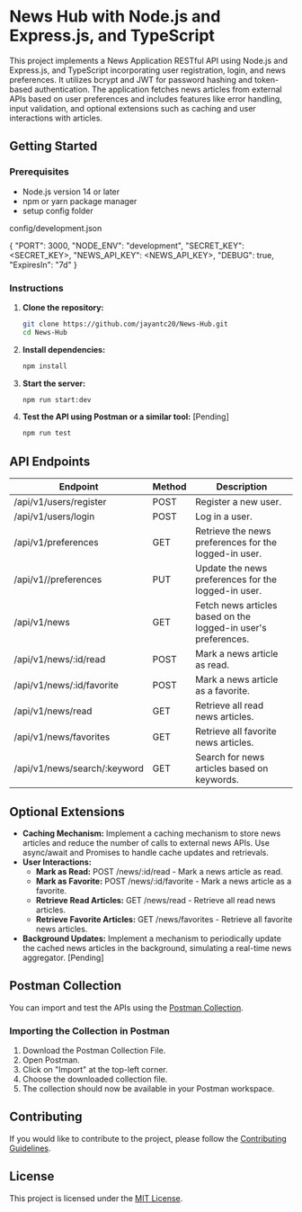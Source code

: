 # News Hub with Node.js and Express.js, and TypeScript

This project implements a News Application RESTful API using Node.js and Express.js, and TypeScript incorporating user registration, login, and news preferences. It utilizes bcrypt and JWT for password hashing and token-based authentication. The application fetches news articles from external APIs based on user preferences and includes features like error handling, input validation, and optional extensions such as caching and user interactions with articles.

## Getting Started

### Prerequisites

- Node.js version 14 or later
- npm or yarn package manager
- setup config folder

config/development.json

{
  "PORT": 3000,
  "NODE_ENV": "development",
  "SECRET_KEY": <SECRET_KEY>,
  "NEWS_API_KEY": <NEWS_API_KEY>,
  "DEBUG": true,
  "ExpiresIn": "7d"
}


### Instructions

1. **Clone the repository:**

    ```bash
    git clone https://github.com/jayantc20/News-Hub.git
    cd News-Hub
    ```

2. **Install dependencies:**

    ```bash
    npm install
    ```

3. **Start the server:**

    ```bash
    npm run start:dev
    ```

4. **Test the API using Postman or a similar tool:** [Pending]

    ```bash
    npm run test
    ```

## API Endpoints

| Endpoint                                | Method | Description                                                    |
| ----------------------------------------| ------ | ---------------------------------------------------------------|
| /api/v1/users/register                  | POST   | Register a new user.                                           |
| /api/v1/users/login                     | POST   | Log in a user.                                                 |
| /api/v1/preferences                     | GET    | Retrieve the news preferences for the logged-in user.          |
| /api/v1//preferences                    | PUT    | Update the news preferences for the logged-in user.            |
| /api/v1/news                            | GET    | Fetch news articles based on the logged-in user's preferences. |
| /api/v1/news/:id/read                   | POST   | Mark a news article as read.                                   |
| /api/v1/news/:id/favorite               | POST   | Mark a news article as a favorite.                             |
| /api/v1/news/read                       | GET    | Retrieve all read news articles.                               |
| /api/v1/news/favorites                  | GET    | Retrieve all favorite news articles.                           |
| /api/v1/news/search/:keyword            | GET    | Search for news articles based on keywords.                    |

## Optional Extensions

- **Caching Mechanism:** Implement a caching mechanism to store news articles and reduce the number of calls to external news APIs. Use async/await and Promises to handle cache updates and retrievals.
- **User Interactions:**
    - **Mark as Read:** POST /news/:id/read - Mark a news article as read.
    - **Mark as Favorite:** POST /news/:id/favorite - Mark a news article as a favorite.
    - **Retrieve Read Articles:** GET /news/read - Retrieve all read news articles.
    - **Retrieve Favorite Articles:** GET /news/favorites - Retrieve all favorite news articles.
- **Background Updates:** Implement a mechanism to periodically update the cached news articles in the background, simulating a real-time news aggregator. [Pending]

## Postman Collection

You can import and test the APIs using the [Postman Collection](https://github.com/jayantc20/News-Hub/blob/main/News-Hub.postman_collection.json).

### Importing the Collection in Postman

1. Download the Postman Collection File.
2. Open Postman.
3. Click on "Import" at the top-left corner.
4. Choose the downloaded collection file.
5. The collection should now be available in your Postman workspace.

## Contributing

If you would like to contribute to the project, please follow the [Contributing Guidelines](CONTRIBUTING.md).

## License

This project is licensed under the [MIT License](LICENSE).
